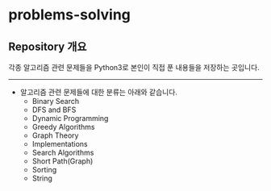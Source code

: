 # problems-solving
## Repository 개요
각종 알고리즘 관련 문제들을 Python3로 본인이 직접 푼 내용들을 저장하는 곳입니다.

***
* 알고리즘 관련 문제들에 대한 분류는 아래와 같습니다.
  * Binary Search
  * DFS and BFS
  * Dynamic Programming
  * Greedy Algorithms
  * Graph Theory
  * Implementations
  * Search Algorithms
  * Short Path(Graph)
  * Sorting
  * String